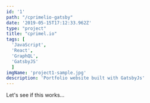 ```yaml
---
id: '1'
path: "/cprimelio-gatsby"
date: '2019-05-15T17:12:33.962Z'
type: "project"
title: "cprimel.io"
tags: [
  'JavaScript',
  'React',
  'GraphQL',
  'GatsbyJS'
  ]
imgName: 'project1-sample.jpg'
description: 'Portfolio website built with GatsbyJs'
---
```


Let's see if this works...